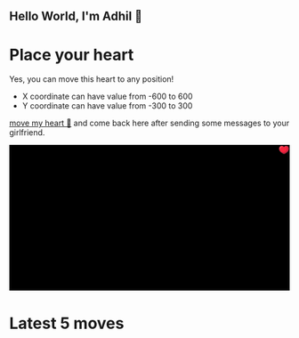 ## Hello World, I'm Adhil 🤍

# Place your heart
Yes, you can move this heart to any position!
- X coordinate can have value from -600 to 600
- Y coordinate can have value from -300 to 300

[move my heart 🤍](https://github.com/adhilsalim/adhilsalim/issues/new?title=,&body=Try+Changing+the+values+and+submit+the+issue.+Give+it+some+time+to+reflect.) and come back here after sending some messages to your girlfriend.

![GitHub Banner Image](github_banner_heart.png)

# Latest 5 moves
